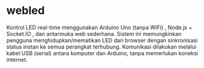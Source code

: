 # webled
Kontrol LED real-time menggunakan Arduino Uno (tanpa WiFi) , Node.js + Socket.IO , dan antarmuka web sederhana. Sistem ini memungkinkan pengguna menghidupkan/mematikan LED dari browser dengan sinkronisasi status instan ke semua perangkat terhubung. Komunikasi dilakukan melalui kabel USB (serial) antara komputer dan Arduino, tanpa memerlukan koneksi internet.
